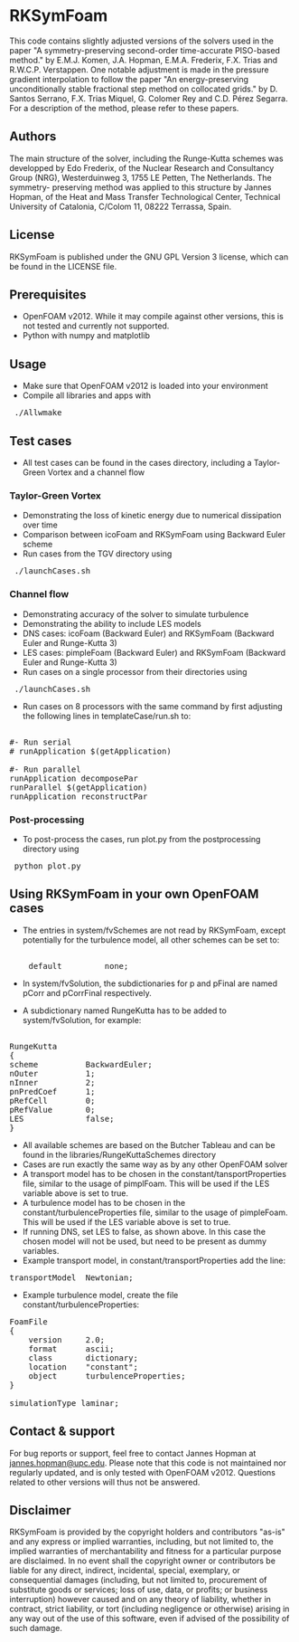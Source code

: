 # RKSymFoam

This code contains slightly adjusted versions of the solvers used in the
paper "A symmetry-preserving second-order time-accurate PISO-based
method." by E.M.J. Komen, J.A. Hopman, E.M.A. Frederix, F.X. Trias and
R.W.C.P.  Verstappen. One notable adjustment is made in the pressure
gradient interpolation to follow the paper "An energy-preserving 
unconditionally stable fractional step method on collocated grids." by D.
Santos Serrano, F.X. Trias Miquel, G. Colomer Rey and C.D. Pérez Segarra.
For a description of the method, please refer to these papers.

## Authors

The main structure of the solver, including the Runge-Kutta schemes was
developped by Edo Frederix, of the Nuclear Research and Consultancy Group 
(NRG), Westerduinweg 3, 1755 LE Petten, The Netherlands. The symmetry-
preserving method was applied to this structure by Jannes Hopman, of the 
Heat and Mass Transfer Technological Center, Technical University of 
Catalonia, C/Colom 11, 08222 Terrassa, Spain. 

## License

RKSymFoam is published under the GNU GPL Version 3 license, which can be
found in the LICENSE file.

## Prerequisites

* OpenFOAM v2012. While it may compile against other versions, this is not
tested and currently not supported.
* Python with numpy and matplotlib

## Usage

* Make sure that OpenFOAM v2012 is loaded into your environment 
* Compile all libraries and apps with

<pre> ./Allwmake </pre>

## Test cases

* All test cases can be found in the cases directory, including a
Taylor-Green Vortex and a channel flow

### Taylor-Green Vortex

* Demonstrating the loss of kinetic energy due to numerical dissipation
over time
* Comparison between icoFoam and RKSymFoam using Backward Euler scheme 
* Run cases from the TGV directory using

<pre> ./launchCases.sh </pre>

### Channel flow

* Demonstrating accuracy of the solver to simulate turbulence
* Demonstrating the ability to include LES models 
* DNS cases: icoFoam (Backward Euler) and RKSymFoam (Backward Euler and 
Runge-Kutta 3)
* LES cases: pimpleFoam (Backward Euler) and RKSymFoam (Backward Euler and
Runge-Kutta 3)
* Run cases on a single processor from their directories using

<pre> ./launchCases.sh </pre>

* Run cases on 8 processors with the same command by first adjusting
the following lines in templateCase/run.sh to:

<pre> 
#- Run serial
# runApplication $(getApplication)

#- Run parallel 
runApplication decomposePar 
runParallel $(getApplication)
runApplication reconstructPar 
</pre>

### Post-processing

* To post-process the cases, run plot.py from the postprocessing directory
using

<pre> python plot.py </pre>

## Using RKSymFoam in your own OpenFOAM cases

* The entries in system/fvSchemes are not read by RKSymFoam, except 
potentially for the turbulence model, all other schemes can be set to:

<pre> 
    default         none;
</pre>

* In system/fvSolution, the subdictionaries for p and pFinal are named
pCorr and pCorrFinal respectively.

* A subdictionary named RungeKutta has to be added to system/fvSolution,
for example:

<pre> 
RungeKutta 
{ 
scheme          BackwardEuler; 
nOuter          1;
nInner          2; 
pnPredCoef      1; 
pRefCell        0; 
pRefValue       0; 
LES             false;
} 
</pre>

* All available schemes are based on the Butcher Tableau and can be found
in the libraries/RungeKuttaSchemes directory
* Cases are run exactly the same way as by any other OpenFOAM solver
* A transport model has to be chosen in the constant/tansportProperties 
file, similar to the usage of pimplFoam. This will be used if the LES 
variable above is set to true.
* A turbulence model has to be chosen in the constant/turbulenceProperties
file, similar to the usage of pimpleFoam. This will be used if the LES
variable above is set to true.
* If running DNS, set LES to false, as shown above. In this case the
chosen model will not be used, but need to be present as dummy variables.
* Example transport model, in constant/transportProperties add the line:

<pre>
transportModel  Newtonian;
</pre>

* Example turbulence model, create the file constant/turbulenceProperties:
<pre>
FoamFile
{
    version     2.0;
    format      ascii;
    class       dictionary;
    location    "constant";
    object      turbulenceProperties;
}

simulationType laminar;
</pre>

## Contact & support

For bug reports or support, feel free to contact Jannes Hopman at
jannes.hopman@upc.edu. Please note that this code is not maintained nor
regularly updated, and is only tested with OpenFOAM v2012. Questions
related to other versions will thus not be answered.

## Disclaimer

RKSymFoam is provided by the copyright holders and contributors "as-is"
and any express or implied warranties, including, but not limited to, the
implied warranties of merchantability and fitness for a particular purpose
are disclaimed. In no event shall the copyright owner or contributors be
liable for any direct, indirect, incidental, special, exemplary, or
consequential damages (including, but not limited to, procurement of
substitute goods or services; loss of use, data, or profits; or business
interruption) however caused and on any theory of liability, whether in
contract, strict liability, or tort (including negligence or otherwise)
arising in any way out of the use of this software, even if advised of the
possibility of such damage.
